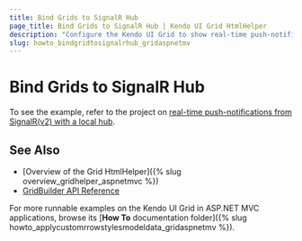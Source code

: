 ```yaml
---
title: Bind Grids to SignalR Hub
page_title: Bind Grids to SignalR Hub | Kendo UI Grid HtmlHelper
description: "Configure the Kendo UI Grid to show real-time push-notifications from SignalR(v2) with local hub."
slug: howto_bindgridtosignalrhub_gridaspnetmv
---
```


# Bind Grids to SignalR Hub

To see the example, refer to the project on [real-time push-notifications from SignalR(v2) with a local hub](https://github.com/telerik/ui-for-aspnet-mvc-examples/tree/master/grid/signalR-bound-grid).

## See Also

* [Overview of the Grid HtmlHelper]({% slug overview_gridhelper_aspnetmvc %})
* [GridBuilder API Reference](http://docs.telerik.com/kendo-ui/api/Kendo.Mvc.UI.Fluent/GridBuilder)

For more runnable examples on the Kendo UI Grid in ASP.NET MVC applications, browse its [**How To** documentation folder]({% slug howto_applycustomrrowstylesmodeldata_gridaspnetmv %}).
